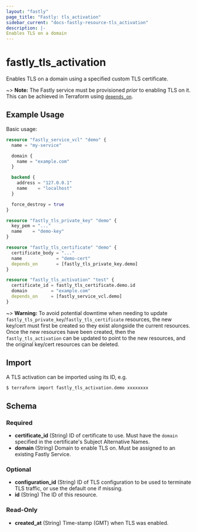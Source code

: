 ```yaml
---
layout: "fastly"
page_title: "Fastly: tls_activation"
sidebar_current: "docs-fastly-resource-tls_activation"
description: |-
Enables TLS on a domain
---
```


# fastly_tls_activation

Enables TLS on a domain using a specified custom TLS certificate.

~> **Note:** The Fastly service must be provisioned _prior_ to enabling TLS on it. This can be achieved in Terraform using [`depends_on`](https://www.terraform.io/docs/configuration/meta-arguments/depends_on.html).

## Example Usage

Basic usage:

```terraform
resource "fastly_service_vcl" "demo" {
  name = "my-service"

  domain {
    name = "example.com"
  }

  backend {
    address = "127.0.0.1"
    name    = "localhost"
  }

  force_destroy = true
}

resource "fastly_tls_private_key" "demo" {
  key_pem = "..."
  name    = "demo-key"
}

resource "fastly_tls_certificate" "demo" {
  certificate_body = "..."
  name             = "demo-cert"
  depends_on       = [fastly_tls_private_key.demo]
}

resource "fastly_tls_activation" "test" {
  certificate_id = fastly_tls_certificate.demo.id
  domain         = "example.com"
  depends_on     = [fastly_service_vcl.demo]
}
```

~> **Warning:** To avoid potential downtime when needing to update `fastly_tls_private_key`/`fastly_tls_certificate` resources, the new key/cert must first be created so they exist alongside the current resources. Once the new resources have been created, then the `fastly_tls_activation` can be updated to point to the new resources, and the original key/cert resources can be deleted.

## Import

A TLS activation can be imported using its ID, e.g.

```sh
$ terraform import fastly_tls_activation.demo xxxxxxxx
```

<!-- schema generated by tfplugindocs -->
## Schema

### Required

- **certificate_id** (String) ID of certificate to use. Must have the `domain` specified in the certificate's Subject Alternative Names.
- **domain** (String) Domain to enable TLS on. Must be assigned to an existing Fastly Service.

### Optional

- **configuration_id** (String) ID of TLS configuration to be used to terminate TLS traffic, or use the default one if missing.
- **id** (String) The ID of this resource.

### Read-Only

- **created_at** (String) Time-stamp (GMT) when TLS was enabled.
